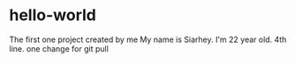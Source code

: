 # hello-world
The first one project created by me
My name is Siarhey. I'm 22 year old.
4th line.
one change
for git pull
